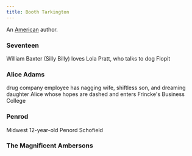 ```yaml
---
title: Booth Tarkington
---
```


An [American](../index.html) author.

### Seventeen

William Baxter (Silly Billy) loves Lola Pratt, who talks to dog Flopit

### Alice Adams

drug company employee has nagging wife, shiftless son, and dreaming daughter Alice whose hopes are dashed and enters Frincke's Business College

### Penrod

Midwest 12-year-old Penord Schofield

### The Magnificent Ambersons

